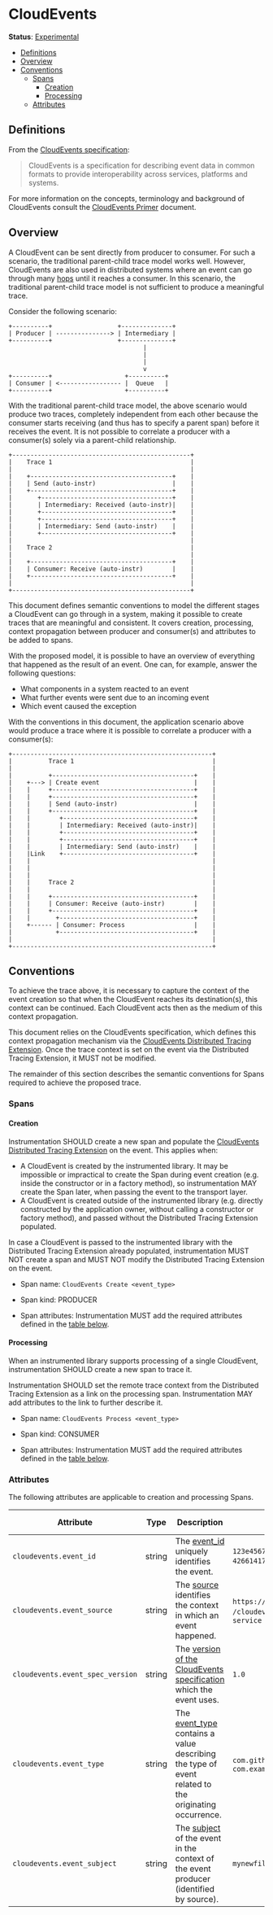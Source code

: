# CloudEvents

**Status**: [Experimental](../../document-status.md)

<!-- Re-generate TOC with `markdown-toc --no-first-h1 -i` -->

<!-- toc -->

- [Definitions](#definitions)
- [Overview](#overview)
- [Conventions](#conventions)
  * [Spans](#spans)
    + [Creation](#creation)
    + [Processing](#processing)
  * [Attributes](#attributes)

<!-- tocstop -->

## Definitions

 From the
 [CloudEvents specification](https://github.com/cloudevents/spec/blob/v1.0.2/cloudevents/spec.md#overview):

> CloudEvents is a specification for describing event data in common formats
to provide interoperability across services, platforms and systems.
>

For more information on the concepts, terminology and background of CloudEvents
consult the
[CloudEvents Primer](https://github.com/cloudevents/spec/blob/v1.0.2/cloudevents/primer.md)
document.

## Overview

A CloudEvent can be sent directly from producer to consumer.
For such a scenario, the traditional parent-child trace model works well.
However, CloudEvents are also used in distributed systems where an event
can go through many [hops](https://en.wikipedia.org/wiki/Hop_(networking))
until it reaches a consumer. In this scenario, the traditional parent-child
trace model is not sufficient to produce a meaningful trace.

Consider the following scenario:

```
+----------+                  +--------------+
| Producer | ---------------> | Intermediary |
+----------+                  +--------------+
                                     |        
                                     |        
                                     |        
                                     v        
+----------+                    +----------+  
| Consumer | <----------------- |  Queue   |  
+----------+                    +----------+ 
```

With the traditional parent-child trace model, the above scenario would produce
two traces, completely independent from each other because the consumer
starts receiving (and thus has to specify a parent span) before it receives the event.
It is not possible to correlate a producer with a consumer(s) solely via a parent-child relationship.

```
+-------------------------------------------------+
|    Trace 1                                      |
|                                                 |
|    +---------------------------------------+    |
|    | Send (auto-instr)                     |    |
|    +---------------------------------------+    |
|       +------------------------------------+    |
|       | Intermediary: Received (auto-instr)|    |
|       +------------------------------------+    |
|       +------------------------------------+    |
|       | Intermediary: Send (auto-instr)    |    |
|       +------------------------------------+    |
|                                                 |
|    Trace 2                                      |
|                                                 |
|    +---------------------------------------+    |
|    | Consumer: Receive (auto-instr)        |    |
|    +---------------------------------------+    |
|                                                 |
+-------------------------------------------------+
```

This document defines semantic conventions to model the different stages
a CloudEvent can go through in a system, making it possible to create traces
that are meaningful and consistent. It covers creation, processing,
context propagation between producer and consumer(s) and attributes
to be added to spans.

With the proposed model, it is possible to have an overview of everything
that happened as the result of an event. One can, for example, answer the
following questions:

- What components in a system reacted to an event
- What further events were sent due to an incoming event
- Which event caused the exception

With the conventions in this document, the application scenario above would
produce a trace where it is possible to correlate a producer with a consumer(s):

```
+-------------------------------------------------------+
|          Trace 1                                      |
|                                                       |
|          +---------------------------------------+    |
|    +---> | Create event                          |    |
|    |     +---------------------------------------+    |
|    |     +---------------------------------------+    |
|    |     | Send (auto-instr)                     |    |
|    |     +---------------------------------------+    |
|    |        +------------------------------------+    |
|    |        | Intermediary: Received (auto-instr)|    |
|    |        +------------------------------------+    |
|    |        +------------------------------------+    |
|    |        | Intermediary: Send (auto-instr)    |    |
|    |Link    +------------------------------------+    |
|    |                                                  |
|    |                                                  |
|    |                                                  |
|    |     Trace 2                                      |
|    |                                                  |
|    |     +---------------------------------------+    |
|    |     | Consumer: Receive (auto-instr)        |    |
|    |     +---------------------------------------+    |
|    |       +-------------------------------------+    |
|    +------ | Consumer: Process                   |    |
|            +-------------------------------------+    |
|                                                       |
+-------------------------------------------------------+
```

## Conventions

To achieve the trace above, it is necessary to capture the context of
the event creation so that when the CloudEvent reaches its destination(s), this
context can be continued. Each CloudEvent acts then as the medium of this
context propagation.

This document relies on the CloudEvents specification, which defines this
context propagation mechanism via the
[CloudEvents Distributed Tracing Extension](https://github.com/cloudevents/spec/blob/v1.0.2/cloudevents/extensions/distributed-tracing.md).
Once the trace context is set on the event
via the Distributed Tracing Extension, it MUST not be modified.

The remainder of this section describes the semantic conventions for Spans
required to achieve the proposed trace.

### Spans

#### Creation

Instrumentation SHOULD create a new span and populate the
[CloudEvents Distributed Tracing Extension](https://github.com/cloudevents/spec/blob/v1.0.2/cloudevents/extensions/distributed-tracing.md)
on the event. This applies when:

- A CloudEvent is created by the instrumented library.
It may be impossible or impractical to create the Span during event
creation (e.g. inside the constructor or in a factory method),
so instrumentation MAY create the Span later, when passing the event to the transport layer.
- A CloudEvent is created outside of the instrumented library
(e.g. directly constructed by the application owner, without calling a constructor or factory method),
and passed without the Distributed Tracing Extension populated.

In case a CloudEvent is passed to the instrumented library with the
Distributed Tracing Extension already populated, instrumentation MUST NOT create
a span and MUST NOT modify the Distributed Tracing Extension on the event.

- Span name: `CloudEvents Create <event_type>`

- Span kind: PRODUCER

- Span attributes: Instrumentation MUST add the required attributes defined
in the [table below](#attributes).

#### Processing

When an instrumented library supports processing of a single CloudEvent,
instrumentation SHOULD create a new span to trace it.

Instrumentation SHOULD set the remote trace context from the
Distributed Tracing Extension as a link on the processing span.
Instrumentation MAY add attributes to the link to further describe it.

- Span name: `CloudEvents Process <event_type>`

- Span kind: CONSUMER

- Span attributes: Instrumentation MUST add the required attributes defined
in the [table below](#attributes).

### Attributes

The following attributes are applicable to creation and processing Spans.

<!-- semconv cloudevents -->
| Attribute  | Type | Description  | Examples  | Requirement Level |
|---|---|---|---|---|
| `cloudevents.event_id` | string | The [event_id](https://github.com/cloudevents/spec/blob/v1.0.2/cloudevents/spec.md#id) uniquely identifies the event. | `123e4567-e89b-12d3-a456-426614174000`; `0001` | Required |
| `cloudevents.event_source` | string | The [source](https://github.com/cloudevents/spec/blob/v1.0.2/cloudevents/spec.md#source-1) identifies the context in which an event happened. | `https://github.com/cloudevents`; `/cloudevents/spec/pull/123`; `my-service` | Required |
| `cloudevents.event_spec_version` | string | The [version of the CloudEvents specification](https://github.com/cloudevents/spec/blob/v1.0.2/cloudevents/spec.md#specversion) which the event uses. | `1.0` | Required |
| `cloudevents.event_type` | string | The [event_type](https://github.com/cloudevents/spec/blob/v1.0.2/cloudevents/spec.md#type) contains a value describing the type of event related to the originating occurrence. | `com.github.pull_request.opened`; `com.example.object.deleted.v2` | Required |
| `cloudevents.event_subject` | string | The [subject](https://github.com/cloudevents/spec/blob/v1.0.2/cloudevents/spec.md#subject) of the event in the context of the event producer (identified by source). | `mynewfile.jpg` | Recommended |
<!-- endsemconv -->
